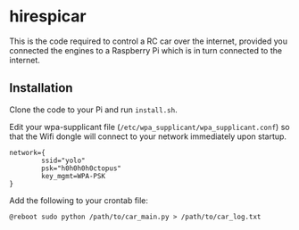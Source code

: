 # hirespicar

This is the code required to control a RC car over the internet, provided you connected the engines to a Raspberry Pi which is in turn connected to the internet.

## Installation

Clone the code to your Pi and run `install.sh`.

Edit your wpa-supplicant file (`/etc/wpa_supplicant/wpa_supplicant.conf`) so that the Wifi dongle will connect to your network immediately upon startup.

```
network={
        ssid="yolo"
        psk="h0h0h0h0ctopus"
        key_mgmt=WPA-PSK
}
```

Add the following to your crontab file:

```
@reboot sudo python /path/to/car_main.py > /path/to/car_log.txt
```

